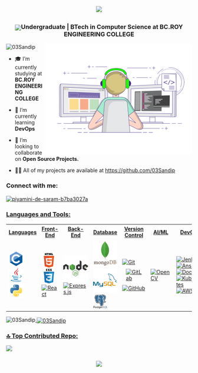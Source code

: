 <h1 align="center">
    <img src="https://readme-typing-svg.herokuapp.com/?font=Righteous&size=35&center=true&vCenter=true&width=610&height=70&duration=5000&lines=Hi+👋,+I'm+Sandip+Paul;" />
</h1>
<h3 align="center"><img align="center" src="https://media.giphy.com/media/1fhj2FW0661V3Nb2Me/giphy.gif" width="80">Undergraduate | BTech in Computer Science at BC.ROY ENGINEERING COLLEGE</h3>
<img align="right" alt="Coding" width="400" src="https://raw.githubusercontent.com/devSouvik/devSouvik/master/gif3.gif">

<p align="left"> <img src="https://komarev.com/ghpvc/?username=03Sandip&label=Profile%20views&color=0e75b6&style=flat" alt="03Sandip" /> </p>
 
- 🎓 I’m currently studying at **BC.ROY ENGINEERING COLLEGE**

- 🌱 I’m currently learning **DevOps**

- 👯 I’m looking to collaborate on **Open Source Projects.**

- 👨‍💻 All of my projects are available at https://github.com/03Sandip


<h3 align="left">Connect with me:</h3>
<p align="left">
<a href="https://www.linkedin.com/in/sandip-paul-053a21259/" target="blank"><img align="center" src="https://raw.githubusercontent.com/rahuldkjain/github-profile-readme-generator/master/src/images/icons/Social/linked-in-alt.svg" alt="piyamini-de-saram-b7ba3027a" height="30" width="40" /></a><a href="https://discord.gg/discordapp.com/users/piyaminidesaram" target="blank">
</p>
<h3 align="left">Languages and Tools:</h3>
<table>
  <tr>
    <th>Languages</th>
    <th>Front-End</th>
    <th>Back-End</th>
    <th>Database</th>
    <th>Version Control</th>
    <th>AI/ML</th>
    <th>DevOps</th>
    <th>Testing</th>
    <th>Software</th>
    <th>OS</th>
  </tr>
  <tr>

  
<td>
      <a href="https://www.cprogramming.com/" target="_blank" rel="noreferrer">
        <img src="https://raw.githubusercontent.com/devicons/devicon/master/icons/c/c-original.svg" alt="C" width="40" height="40"/>
      </a>
      <a href="https://www.java.com" target="_blank" rel="noreferrer">
        <img src="https://raw.githubusercontent.com/devicons/devicon/master/icons/java/java-original.svg" alt="Java" width="40" height="40"/>
      </a>
      <a href="https://www.python.org" target="_blank" rel="noreferrer">
        <img src="https://raw.githubusercontent.com/devicons/devicon/master/icons/python/python-original.svg" alt="Python" width="40" height="40"/>
      </a>
    </td>


 <td>
      <a href="https://www.w3.org/html/" target="_blank" rel="noreferrer">
        <img src="https://raw.githubusercontent.com/devicons/devicon/master/icons/html5/html5-original-wordmark.svg" alt="HTML5" width="40" height="40"/>
      </a>
      <a href="https://www.w3schools.com/css/" target="_blank" rel="noreferrer">
        <img src="https://raw.githubusercontent.com/devicons/devicon/master/icons/css3/css3-original-wordmark.svg" alt="CSS3" width="40" height="40"/>
      </a>
      <a href="https://flutter.dev/" target="_blank" rel="noreferrer">
        <img src="https://cdn.jsdelivr.net/gh/devicons/devicon@latest/icons/flutter/flutter-original.svg" alt="React" width="40" height="40"/>
      </a>
    </td>


    
 <td>
      <a href="https://nodejs.org" target="_blank" rel="noreferrer">
        <img src="https://raw.githubusercontent.com/devicons/devicon/master/icons/nodejs/nodejs-original-wordmark.svg" alt="Node.js" width="70" height="70"/>
      </a>
      <a href="https://www.djangoproject.com/" target="_blank" rel="noreferrer">
        <img src="https://cdn.jsdelivr.net/gh/devicons/devicon@latest/icons/django/django-plain-wordmark.svg" alt="Express.js" width="70" height="70"/>
      </a>
    </td>


  
<td>
      <a href="https://www.mongodb.com/" target="_blank" rel="noreferrer">
        <img src="https://raw.githubusercontent.com/devicons/devicon/master/icons/mongodb/mongodb-original-wordmark.svg" alt="MongoDB" width="70" height="70"/>
      </a>
      <a href="https://www.mysql.com/" target="_blank" rel="noreferrer">
        <img src="https://raw.githubusercontent.com/devicons/devicon/master/icons/mysql/mysql-original-wordmark.svg" alt="MySQL" width="70" height="70"/>
      </a>
      <a href="https://www.postgresql.org" target="_blank" rel="noreferrer">
        <img src="https://raw.githubusercontent.com/devicons/devicon/master/icons/postgresql/postgresql-original-wordmark.svg" alt="PostgreSQL" width="40" height="40"/>
      </a>
    </td>


  
 <td>
      <a href="https://git-scm.com/" target="_blank" rel="noreferrer">
        <img src="https://www.vectorlogo.zone/logos/git-scm/git-scm-icon.svg" alt="Git" width="40" height="40"/>
      </a>
      <a href="https://about.gitlab.com/" target="_blank">
        <img style="margin: 10px" src="https://profilinator.rishav.dev/skills-assets/gitlab.svg" alt="GitLab" height="50"/>
      </a>
      <a href="https://skillicons.dev">
        <img src="https://skillicons.dev/icons?i=github&theme=light" alt="GitHub" width="40" height="40"/>
      </a>
    </td>

    
    
  <td>
      <a href="https://opencv.org/" target="_blank" rel="noreferrer">
        <img src="https://www.vectorlogo.zone/logos/opencv/opencv-icon.svg" alt="OpenCV" width="40" height="40"/>
      </a>
    </td>


   
 <td>
      <a href="https://www.jenkins.io" target="_blank" rel="noreferrer">
 <img src="https://www.vectorlogo.zone/logos/jenkins/jenkins-icon.svg" alt="Jenkins" width="40" height="40"/>
<img src="https://cdn.jsdelivr.net/gh/devicons/devicon@latest/icons/ansible/ansible-original-wordmark.svg"alt="Ansible" width="40" height="40"/> 
 <img src="https://cdn.jsdelivr.net/gh/devicons/devicon@latest/icons/docker/docker-original.svg" alt="Docker" width="40" height="40"/>
<img src="https://cdn.jsdelivr.net/gh/devicons/devicon@latest/icons/kubernetes/kubernetes-original.svg" alt="Kubernetes" width="40" height="40"/>   
<img src="https://cdn.jsdelivr.net/gh/devicons/devicon@latest/icons/amazonwebservices/amazonwebservices-original-wordmark.svg"alt="AWS" width="40" height="40" />    
      </a>
      </a>
    </td>


    
 <td>
      <a href="https://postman.com" target="_blank" rel="noreferrer">
        <img src="https://www.vectorlogo.zone/logos/getpostman/getpostman-icon.svg" alt="Postman" width="33" height="33"/>
      </a>
      <a href="https://www.selenium.dev" target="_blank" rel="noreferrer">
        <img src="https://raw.githubusercontent.com/detain/svg-logos/780f25886640cef088af994181646db2f6b1a3f8/svg/selenium-logo.svg" alt="Selenium" width="33" height="33"/>
      </a>
    </td>

    
  <td>
      <a href="https://www.figma.com/" target="_blank" rel="noreferrer">
        <img src="https://www.vectorlogo.zone/logos/figma/figma-icon.svg" alt="Figma" width="33" height="33"/>
      </a>
      <a href="https://www.photoshop.com/en" target="_blank" rel="noreferrer">
        <img src="https://raw.githubusercontent.com/devicons/devicon/master/icons/photoshop/photoshop-line.svg" alt="Photoshop" width="33" height="33"/>
      </a>
    </td>

   
    
 <td>
      <a href="https://www.linux.org/" target="_blank" rel="noreferrer">
        <img src="https://raw.githubusercontent.com/devicons/devicon/master/icons/linux/linux-original.svg" alt="Linux" width="40" height="40"/>
      </a>
      <a href="https://www.microsoft.com/" target="_blank" rel="noreferrer">
        <img src="https://cdn.jsdelivr.net/gh/devicons/devicon@latest/icons/windows11/windows11-original.svg" alt="Windows" width="40" height="40"/>
      </a>
    </td>
  </tr>
</table>

            
<p><img align="left" src="https://github-readme-stats.vercel.app/api/top-langs?username=03Sandip&sshow_icons=true&locale=en&layout=compact" alt="03Sandip" /></p>

<p>&nbsp;<img align="center" src="https://github-readme-stats.vercel.app/api?username=03Sandip&count_private=true&show_icons=true&locale=en" alt="03Sandip" /></p>



### 🔝 Top Contributed Repo:
![](https://github-contributor-stats.vercel.app/api?username=03Sandip&limit=5&theme=flat&combine_all_yearly_contributions=true)



<h3 align="center">
    <img src="https://readme-typing-svg.herokuapp.com/?font=Righteous&size=25&center=true&vCenter=true&width=610&height=70&duration=4000&lines=Thanks+for+visiting!+✌️;">
</h3>

<br/>

